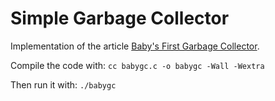 # Simple Garbage Collector

Implementation of the article [Baby's First Garbage Collector](https://journal.stuffwithstuff.com/2013/12/08/babys-first-garbage-collector).

Compile the code with: `cc babygc.c -o babygc -Wall -Wextra`  

Then run it with: `./babygc`
